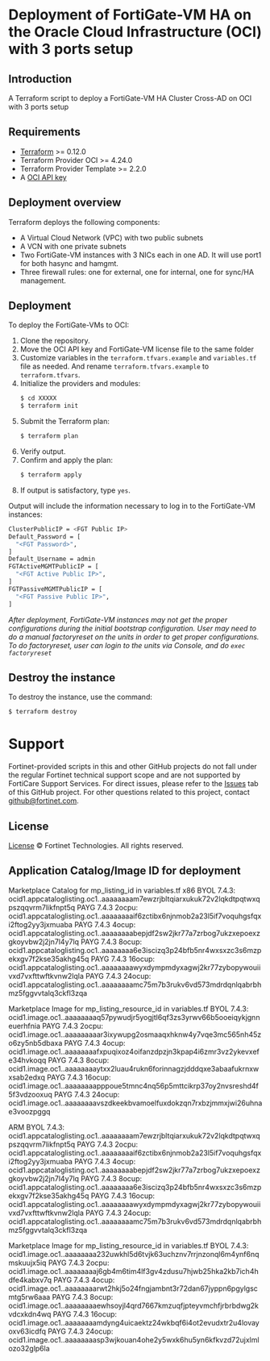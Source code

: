 # Deployment of FortiGate-VM HA on the Oracle Cloud Infrastructure (OCI) with 3 ports setup
## Introduction
A Terraform script to deploy a FortiGate-VM HA Cluster Cross-AD on OCI with 3 ports setup

## Requirements
* [Terraform](https://learn.hashicorp.com/terraform/getting-started/install.html) >= 0.12.0
* Terraform Provider OCI >= 4.24.0
* Terraform Provider Template >= 2.2.0
* A [OCI API key](https://docs.cloud.oracle.com/en-us/iaas/Content/API/Concepts/apisigningkey.htm)

## Deployment overview
Terraform deploys the following components:
   - A Virtual Cloud Network (VPC) with two public subnets
   - A VCN with one private subnets
   - Two FortiGate-VM instances with 3 NICs each in one AD.  It will use port1 for both hasync and hamgmt.
   - Three firewall rules: one for external, one for internal, one for sync/HA management.

## Deployment
To deploy the FortiGate-VMs to OCI:
1. Clone the repository.
2. Move the OCI API key and FortiGate-VM license file to the same folder
3. Customize variables in the `terraform.tfvars.example` and `variables.tf` file as needed.  And rename `terraform.tfvars.example` to `terraform.tfvars`.
4. Initialize the providers and modules:
   ```sh
   $ cd XXXXX
   $ terraform init
    ```
5. Submit the Terraform plan:
   ```sh
   $ terraform plan
   ```
6. Verify output.
7. Confirm and apply the plan:
   ```sh
   $ terraform apply
   ```
8. If output is satisfactory, type `yes`.

Output will include the information necessary to log in to the FortiGate-VM instances:
```sh
ClusterPublicIP = <FGT Public IP>
Default_Password = [
  "<FGT Password>",
]
Default_Username = admin
FGTActiveMGMTPublicIP = [
  "<FGT Active Public IP>",
]
FGTPassiveMGMTPublicIP = [
  "<FGT Passive Public IP>",
]
```
*After deployment, FortiGate-VM instances may not get the proper configurations during the initial bootstrap configuration. 
User may need to do a manual factoryreset on the units in order to get proper configurations.  To do factoryreset, user can
login to the units via Console, and do `exec factoryreset`*

## Destroy the instance
To destroy the instance, use the command:
```sh
$ terraform destroy
```

# Support
Fortinet-provided scripts in this and other GitHub projects do not fall under the regular Fortinet technical support scope and are not supported by FortiCare Support Services.
For direct issues, please refer to the [Issues](https://github.com/fortinet/fortigate-terraform-deploy/issues) tab of this GitHub project.
For other questions related to this project, contact [github@fortinet.com](mailto:github@fortinet.com).

## License
[License](https://github.com/fortinet/fortigate-terraform-deploy/blob/master/LICENSE) © Fortinet Technologies. All rights reserved.

## Application Catalog/Image ID for deployment
Marketplace Catalog for mp_listing_id in variables.tf
x86
BYOL 7.4.3: ocid1.appcataloglisting.oc1..aaaaaaaam7ewzrjbltqiarxukuk72v2lqkdtpqtwxqpszqqvrm7likfnpt5q
PAYG 7.4.3 2ocpu:  ocid1.appcataloglisting.oc1..aaaaaaaaif6zctibx6njnmob2a23l5if7voquhgsfqxi2ftog2yy3jxmuaba
PAYG 7.4.3 4ocup:  ocid1.appcataloglisting.oc1..aaaaaaaabepjdf2sw2jkr77a7zrbog7ukzxepoexzgkoyvbw2j2jn7l4y7lq
PAYG 7.4.3 8ocup: ocid1.appcataloglisting.oc1..aaaaaaaa6e3iscizq3p24bfb5nr4wxsxzc3s6mzpekxgv7f2kse35akhg45q
PAYG 7.4.3 16ocup:  ocid1.appcataloglisting.oc1..aaaaaaaawyxdympmdyxagwj2kr77zybopywouiivxd7vxfttwftkvnw2lqla
PAYG 7.4.3 24ocup:  ocid1.appcataloglisting.oc1..aaaaaaaamc75m7b3rukv6vd573mdrdqnlqabrbhmz5fggvvtalq3ckfl3zqa

Marketplace Image for mp_listing_resource_id in variables.tf
BYOL 7.4.3:  ocid1.image.oc1..aaaaaaaaq57pywudjr5yogjtl6qf3zs3yrwv66b5ooeiqykjgnneuerhfnia
PAYG 7.4.3 2ocpu:  ocid1.image.oc1..aaaaaaaaar3ixywupg2osmaaqxhknw4y7vqe3mc565nh45zo6zy5nb5dbaxa
PAYG 7.4.3 4ocup: ocid1.image.oc1..aaaaaaaafxpuqixoz4oifanzdpzjn3kpap4i6zmr3vz2ykevxefe34hvkoqq
PAYG 7.4.3 8ocup: ocid1.image.oc1..aaaaaaaaytxx2luau4rukn6forinnagzjdddqxe3abaafukrnxwxsab2edxq
PAYG 7.4.3 16ocup: ocid1.image.oc1..aaaaaaaapppoue5tmnc4nq56p5mttcikrp37oy2nvsreshd4f5f3vdzooxuq
PAYG 7.4.3 24ocup: ocid1.image.oc1..aaaaaaaavszdkeekbvamoelfuxdokzqn7rxbzjmmxjwi26uhnae3voozpggq


ARM
BYOL 7.4.3: ocid1.appcataloglisting.oc1..aaaaaaaam7ewzrjbltqiarxukuk72v2lqkdtpqtwxqpszqqvrm7likfnpt5q
PAYG 7.4.3 2ocpu:  ocid1.appcataloglisting.oc1..aaaaaaaaif6zctibx6njnmob2a23l5if7voquhgsfqxi2ftog2yy3jxmuaba
PAYG 7.4.3 4ocup:  ocid1.appcataloglisting.oc1..aaaaaaaabepjdf2sw2jkr77a7zrbog7ukzxepoexzgkoyvbw2j2jn7l4y7lq
PAYG 7.4.3 8ocup: ocid1.appcataloglisting.oc1..aaaaaaaa6e3iscizq3p24bfb5nr4wxsxzc3s6mzpekxgv7f2kse35akhg45q
PAYG 7.4.3 16ocup: ocid1.appcataloglisting.oc1..aaaaaaaawyxdympmdyxagwj2kr77zybopywouiivxd7vxfttwftkvnw2lqla
PAYG 7.4.3 24ocup: ocid1.appcataloglisting.oc1..aaaaaaaamc75m7b3rukv6vd573mdrdqnlqabrbhmz5fggvvtalq3ckfl3zqa

Marketplace Image for mp_listing_resource_id in variables.tf
BYOL 7.4.3:  ocid1.image.oc1..aaaaaaaa232uwkhl5d6tvjk63uchznv7rrjnzonql6m4ynf6nqmskuujx5iq
PAYG 7.4.3 2ocpu:  ocid1.image.oc1..aaaaaaaaj6gb4m6tim4lf3gv4zdusu7hjwb25hka2kb7ich4hdfe4kabxv7q
PAYG 7.4.3 4ocup:  ocid1.image.oc1..aaaaaaaarwt2hkj5o24fngjambnt3r72dan67jyppn6pgylgscmtg5rw6aaa
PAYG 7.4.3 8ocup: ocid1.image.oc1..aaaaaaaaewhsoyjl4qrd7667kmzuqfjpteyvmchfjrbrbdwg2kvdcxkdn4wq
PAYG 7.4.3 16ocup:  ocid1.image.oc1..aaaaaaaamdyng4uicaektz24wkbqf6i4ot2evudxtr2u4lovayoxv63icdfq
PAYG 7.4.3 24ocup: ocid1.image.oc1..aaaaaaaasp3wjkouan4ohe2y5wxk6hu5yn6kfkvzd72ujxlmlozo32glp6la
